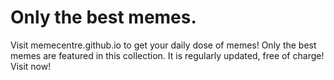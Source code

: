 # Only the best memes.
Visit memecentre.github.io to get your daily dose of memes!
Only the best memes are featured in this collection.
It is regularly updated, free of charge!
Visit now!

